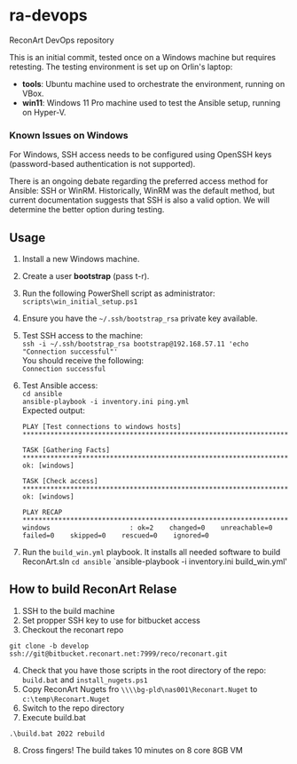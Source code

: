 # ra-devops
ReconArt DevOps repository

This is an initial commit, tested once on a Windows machine but requires retesting.
The testing environment is set up on Orlin's laptop:
- **tools**: Ubuntu machine used to orchestrate the environment, running on VBox.
- **win11**: Windows 11 Pro machine used to test the Ansible setup, running on Hyper-V.

### Known Issues on Windows
For Windows, SSH access needs to be configured using OpenSSH keys (password-based authentication is not supported). 

There is an ongoing debate regarding the preferred access method for Ansible: SSH or WinRM. Historically, WinRM was the default method, but current documentation suggests that SSH is also a valid option. We will determine the better option during testing.

## Usage
1. Install a new Windows machine.
2. Create a user **bootstrap** (pass t-r).
3. Run the following PowerShell script as administrator:  
   `scripts\win_initial_setup.ps1`
4. Ensure you have the `~/.ssh/bootstrap_rsa` private key available.
5. Test SSH access to the machine:  
   `ssh -i ~/.ssh/bootstrap_rsa bootstrap@192.168.57.11 'echo "Connection successful"'`  
   You should receive the following:  
   `Connection successful`
6. Test Ansible access:  
   `cd ansible`  
   `ansible-playbook -i inventory.ini ping.yml`  
   Expected output:  

    ```
    PLAY [Test connections to windows hosts] **********************************************************************

    TASK [Gathering Facts] ****************************************************************************************
    ok: [windows]

    TASK [Check access] *******************************************************************************************
    ok: [windows]

    PLAY RECAP ****************************************************************************************************
    windows                    : ok=2    changed=0    unreachable=0    failed=0    skipped=0    rescued=0    ignored=0

    ```

7. Run the `build_win.yml` playbook. It installs all needed software to build ReconArt.sln
   `cd ansible`
   `ansible-playbook -i inventory.ini build_win.yml'

## How to build ReconArt Relase
1. SSH to the build machine
2. Set propper SSH key to use for bitbucket access
3. Checkout the reconart repo
```
git clone -b develop ssh://git@bitbucket.reconart.net:7999/reco/reconart.git
```
4. Check that you have those scripts in the root directory of the repo: `build.bat` and `install_nugets.ps1`
5. Copy ReconArt Nugets fro `\\\\bg-pld\nas001\Reconart.Nuget` to `c:\temp\Reconart.Nuget`
6. Switch to the repo directory
7. Execute build.bat
```
.\build.bat 2022 rebuild
```
8. Cross fingers! The build takes 10 minutes on 8 core 8GB VM
